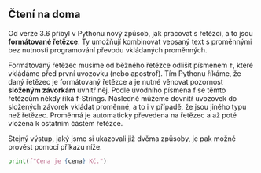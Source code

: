 ## Čtení na doma

Od verze 3.6 přibyl v Pythonu nový způsob, jak pracovat s řetězci, a to jsou **formátované řetězce**. 
Ty umožňují kombinovat vepsaný text s proměnnými bez nutnosti programování převodu vkládaných proměnných.

Formátovaný řetězec musíme od běžného řetězce odlišit písmenem `f`, které vkládáme před první uvozovku (nebo apostrof).
Tím Pythonu říkáme, že daný řetězec je formátovaný řetězce a je nutné věnovat pozornost
**složeným závorkám** uvnitř něj. 
Podle úvodního písmena f se těmto řetězcům někdy říká f-Strings. Následně můžeme
dovnitř uvozovek do složených závorek vkládat proměnné, a to i v případě, že jsou
jiného typu než řetězec. Proměnná je automaticky převedena na řetězec a až poté
vložena k ostatním částem řetězce.

Stejný výstup, jaký jsme si ukazovali již dvěma způsoby, je pak možné provést pomocí příkazu níže.

```python
print(f"Cena je {cena} Kč.")
```
